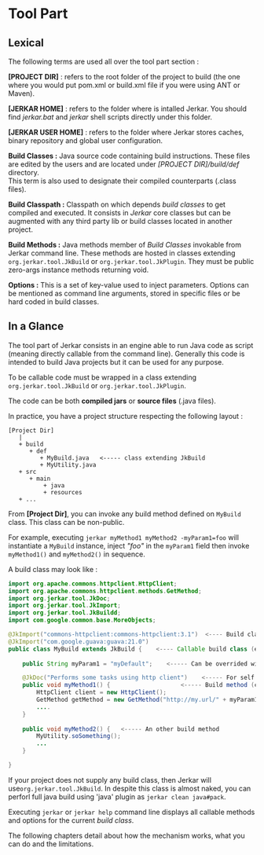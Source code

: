 # Tool Part

## Lexical

The following terms are used all over the tool part section :

__[PROJECT DIR]__ : refers to the root folder of the project to build (the one where you would put pom.xml or build.xml file if you were using ANT or Maven).

__[JERKAR HOME]__ : refers to the folder where is intalled Jerkar. You should find _jerkar.bat_ and _jerkar_ shell scripts directly under this folder.

__[JERKAR USER HOME]__ : refers to the folder where Jerkar stores caches, binary repository and global user configuration.

<strong>Build Classes :</strong> Java source code containing build instructions. These files are edited by the users and are located under _[PROJECT DIR]/build/def_ directory.  
This term is also used to designate their compiled counterparts (.class files). 

<strong>Build Classpath :</strong> Classpath on which depends _build classes_ to get compiled and executed. It consists
in _Jerkar_ core classes but can be augmented with any third party lib or build classes located in another project.
  
<strong>Build Methods :</strong> Java methods member of _Build Classes_ invokable from Jerkar command line. These methods 
are hosted in classes extending `org.jerkar.tool.JkBuild` or `org.jerkar.tool.JkPlugin`. They must be public zero-args instance methods 
returning void. 
 
<strong>Options :</strong> This is a set of key-value used to inject parameters. Options can be mentioned as command line arguments, stored in specific files or be hard coded in build classes.


## In a Glance

The tool part of Jerkar consists in an engine able to run Java code as script (meaning directly callable from the command line). 
Generally this code is intended to build Java projects but it can be used for any purpose.

To be callable code must be wrapped in a class extending `org.jerkar.tool.JkBuild` or `org.jerkar.tool.JkPlugin`.

The code can be both **compiled jars** or **source files** (.java files).

In practice, you have a project structure respecting the following layout :

```
[Project Dir]
   |
   + build
      + def
         + MyBuild.java   <----- class extending JkBuild  
         + MyUtility.java
   + src
      + main
          + java
          + resources
   + ...
```

From __[Project Dir]__,  you can invoke any build method defined on `MyBuild` class. This class can be non-public.

For example, executing `jerkar myMethod1 myMethod2 -myParam1=foo` will instantiate a `MyBuild` instance, inject _"foo"_ in the `myParam1` field then invoke `myMethod1()` and `myMethod2()` in sequence.

A build class may look like :

```Java
import org.apache.commons.httpclient.HttpClient;
import org.apache.commons.httpclient.methods.GetMethod;
import org.jerkar.tool.JkDoc;
import org.jerkar.tool.JkImport;
import org.jerkar.tool.JkBuildd;
import com.google.common.base.MoreObjects;

@JkImport("commons-httpclient:commons-httpclient:3.1")  <---- Build classes inside this project can use Guava and Http client libraries
@JkImport("com.google.guava:guava:21.0")
public class MyBuild extends JkBuild {    <---- Callable build class (extending JkBuild)
    
    public String myParam1 = "myDefault";    <----- Can be overrided with option

    @JkDoc("Performs some tasks using http client")    <----- For self documentation purpose
    public void myMethod1() {                    <----- Build method (callable from command line)
        HttpClient client = new HttpClient();
        GetMethod getMethod = new GetMethod("http://my.url/" + myParam1);
        ....
    }
    
    public void myMethod2() {   <----- An other build method 
        MyUtility.soSomething();
        ...
    }

}
```

If your project does not supply any build class, then Jerkar will use`org.jerkar.tool.JkBuild`. In despite this class is
almost naked, you can perforl full java build using 'java' plugin as `jerkar clean java#pack`.

Executing `jerkar` or `jerkar help` command line displays all callable methods and options for the current _build class_.

The following chapters detail about how the mechanism works, what you can do and the limitations.

